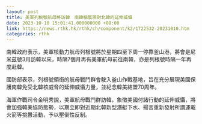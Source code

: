 ```yaml
---
layout: post
title: 美軍列根號航母將訪韓　南韓稱展現對北韓的延伸威懾
date: 2023-10-10 15:01:41.000000000 +08:00
link: https://news.rthk.hk/rthk/ch/component/k2/1722532-20231010.htm
categories: rthk
---
```


南韓政府表示，美軍核動力航母列根號將於星期四至下周一停靠釜山港，將會是尼米茲號3月訪韓以來，時隔7個月再有美軍航母前往南韓，亦是列根號時隔一年再度赴韓。

國防部表示，列根號領銜的航母戰鬥群會駛入釜山作戰基地，旨在充分展現美國保護南韓免受北韓核威脅的延伸威懾力量，並紀念韓美結盟70周年。

海軍作戰司令金明秀說，美軍航母戰鬥群訪韓，象徵美國付諸行動的延伸威懾，將會加強韓美協防態勢，以期立即對近期北韓新型潛艇下水、揚言重新發射所謂運載火箭等挑釁活動，予以壓倒性反制。
